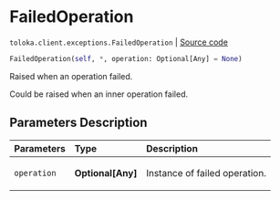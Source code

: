 # FailedOperation
`toloka.client.exceptions.FailedOperation` | [Source code](https://github.com/Toloka/toloka-kit/blob/v1.1.0.post1/src/client/exceptions.py#L40)

```python
FailedOperation(self, *, operation: Optional[Any] = None)
```

Raised when an operation failed.


Could be raised when an inner operation failed.

## Parameters Description

| Parameters | Type | Description |
| :----------| :----| :-----------|
`operation`|**Optional\[Any\]**|<p>Instance of failed operation.</p>
